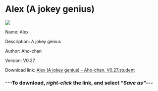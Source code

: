 # Alex (A jokey genius)

<img src = "https://raw.githubusercontent.com/Arbiter1223/Koukou-Gurashi-Custom-Students/master/Students/Files/Alex%20(A%20jokey%20genius).png">

Name: Alex

Description: A jokey genius

Author: Aho-chan

Version: V0.27

Download link: <a href="https://raw.githubusercontent.com/Arbiter1223/Koukou-Gurashi-Custom-Students/master/Students/Files/Alex%20(A%20jokey%20genius)%20-%20Aho-chan%2C%20V0.27.student">Alex (A jokey genius) - Aho-chan, V0.27.student</a>

### ---**To download, _right-click_ the link, and select _"Save as"_**---


